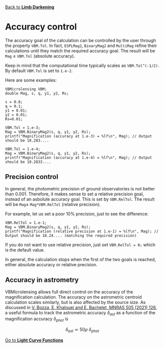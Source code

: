 [Back to **Limb Darkening**](LimbDarkening.md)

# Accuracy control

The accuracy goal of the calculation can be controlled by the user through the property ```VBM.Tol```. In fact, ```ESPLMag2```, ```BinaryMag2``` and ```MultiMag``` refine their calculations until they match the required accuracy goal. The result will be ```Mag``` $\pm$ ```VBM.Tol``` (absolute accuracy).

Keep in mind that the computational time typically scales as ```VBM.Tol^(-1/2)```. By default ```VBM.Tol``` is set to ```1.e-2```.

Here are some examples:

```
VBMicrolensing VBM;
double Mag, s, q, y1, y2, Rs;

s = 0.8;
q = 0.1;
y1 = 0.01;
y2 = 0.01;
Rs=0.01;

VBM.Tol = 1.e-3; 
Mag = VBM.BinaryMag2(s, q, y1, y2, Rs); 
printf("Magnification (accuracy at 1.e-3) = %lf\n", Mag); // Output should be 18.283....

VBM.Tol = 1.e-4;
Mag = VBM.BinaryMag2(s, q, y1, y2, Rs);
printf("Magnification (accuracy at 1.e-4) = %lf\n", Mag); // Output should be 18.2833....
```

## Precision control

In general, the photometric precision of ground observatories is not better than 0.001. Therefore, it makes sense to set a relative precision goal, instead of an asbolute accuracy goal. This is set by ```VBM.RelTol```. The result will be ```Mag```$\pm$ ```Mag*VBM.RelTol``` (relative precision).

For example, let us set a poor 10% precision, just to see the difference:

```
VBM.RelTol = 1.e-1;
Mag = VBM.BinaryMag2(s, q, y1, y2, Rs); 
printf("Magnification (relative precision at 1.e-1) = %lf\n", Mag); // Output should be 18.24.... (matching the required precision)
```

If you do not want to use relative precision, just set ```VBM.RelTol = 0;``` which is the default value.

In general, the calculation stops when the first of the two goals is reached, either absolute accuracy or relative precision.

## Accuracy in astrometry

VBMicrolensing allows full direct control on the accuracy of the magnification calculation. The accuracy on the astrometric centroid calculation scales similarly, but is also affected by the source size. As discussed in [V. Bozza, E. Khalouei and E. Bachelet, MNRAS 505 (2021) 126](https://ui.adsabs.harvard.edu/abs/2021MNRAS.505..126B/abstract), a useful formula to track the astrometric accuracy $\delta_{ast}$ as a function of the magnification accuracy $\delta_{phot}$ is

$$\delta_{ast} \simeq 50 \rho ~ \delta_{phot}$$ 

[Go to **Light Curve Functions**](LightCurves.md)
